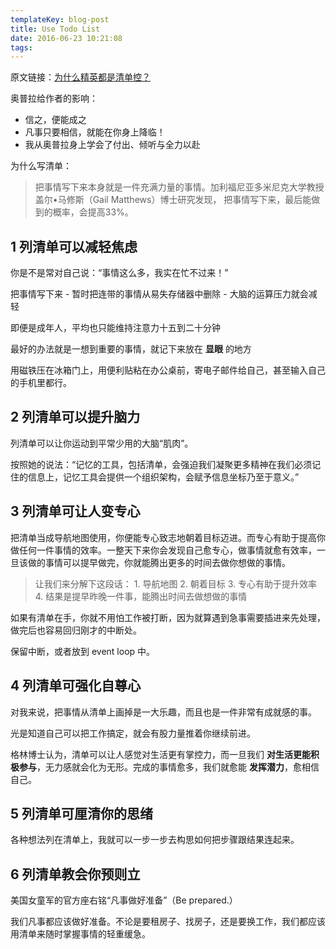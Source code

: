```yaml
---
templateKey: blog-post
title: Use Todo List
date: 2016-06-23 10:21:08
tags:
---
```


原文链接：[为什么精英都是清单控？](https://mp.weixin.qq.com/s?__biz=MjM5MDMyMzg2MA==&mid=2655466552&idx=5&sn=601203ba15947ea14ca7bf679bb1153a&scene=1&srcid=06228eTxaFvXauxHYmIlPkDV&key=77421cf58af4a6539bc968521bb2cdb0d09041b734fe3b6be05717e0d2d88b498be9503b8d5feadd54ca8be416f23a96&ascene=0&uin=NTkwMTI4NTM1&devicetype=iMac+MacBookPro10%2C2+OSX+OSX+10.11.1+build(15B42)&version=11020201&pass_ticket=6JB9kh5FXOjizHJtVeyF1w%2Bu8%2Bt6NsyF8BkMPO2%2FAKJwPre%2FhN1XVd1aLZy4mPO3)

奥普拉给作者的影响：

- 信之，便能成之
- 凡事只要相信，就能在你身上降临！
- 我从奥普拉身上学会了付出、倾听与全力以赴

为什么写清单：

> 把事情写下来本身就是一件充满力量的事情。加利福尼亚多米尼克大学教授盖尔•马修斯（Gail Matthews）博士研究发现， 把事情写下来，最后能做到的概率，会提高33%。

## 1 列清单可以减轻焦虑

你是不是常对自己说：“事情这么多，我实在忙不过来！”

把事情写下来 - 暂时把连带的事情从易失存储器中删除 - 大脑的运算压力就会减轻

即便是成年人，平均也只能维持注意力十五到二十分钟

最好的办法就是一想到重要的事情，就记下来放在 **显眼** 的地方

用磁铁压在冰箱门上，用便利贴粘在办公桌前，寄电子邮件给自己，甚至输入自己的手机里都行。

## 2 列清单可以提升脑力

列清单可以让你运动到平常少用的大脑“肌肉”。

按照她的说法：“记忆的工具，包括清单，会强迫我们凝聚更多精神在我们必须记住的信息上，记忆工具会提供一个组织架构，会赋予信息坐标乃至于意义。”

## 3 列清单可让人变专心

把清单当成导航地图使用，你便能专心致志地朝着目标迈进。而专心有助于提高你做任何一件事情的效率。一整天下来你会发现自己愈专心，做事情就愈有效率，一旦该做的事情可以提早做完，你就能腾出更多的时间去做你想做的事情。

> 让我们来分解下这段话：
    1. 导航地图
    2. 朝着目标
    3. 专心有助于提升效率
    4. 结果是提早昨晚一件事，能腾出时间去做想做的事情


如果有清单在手，你就不用怕工作被打断，因为就算遇到急事需要插进来先处理，做完后也容易回归刚才的中断处。

保留中断，或者放到 event loop 中。

## 4 列清单可强化自尊心

对我来说，把事情从清单上画掉是一大乐趣，而且也是一件非常有成就感的事。

光是知道自己可以把工作搞定，就会有股力量推着你继续前进。

格林博士认为，清单可以让人感觉对生活更有掌控力，而一旦我们 **对生活更能积极参与**，无力感就会化为无形。完成的事情愈多，我们就愈能 **发挥潜力**，愈相信自己。

## 5 列清单可厘清你的思绪

各种想法列在清单上，我就可以一步一步去构思如何把步骤跟结果连起来。

## 6 列清单教会你预则立

美国女童军的官方座右铭“凡事做好准备”（Be prepared.）

我们凡事都应该做好准备。不论是要租房子、找房子，还是要换工作，我们都应该用清单来随时掌握事情的轻重缓急。





